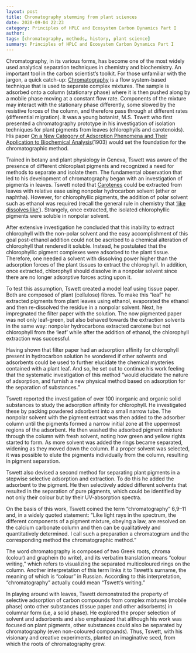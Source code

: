 ```yaml
---
layout: post
title: Chromatography stemming from plant sciences  
date: 2020-09-04 22:23
category: Principles of HPLC and Ecosystem Carbon Dynamics Part I
author: 
tags: [chromatography, methods, history, plant science]
summary: Principles of HPLC and Ecosystem Carbon Dynamics Part I
---
```


Chromatography, in its various forms, has become one of the most widely used analytical separation techniques in chemistry and biochemistry. An important tool in the carbon scientist’s toolkit. 
For those unfamiliar with the jargon, a quick catch-up:
[Chromatography]( https://www.etymonline.com/word/chromatography#etymonline_v_28086) is a flow system-based technique that is used to separate complex mixtures. The sample is adsorbed onto a column (stationary phase) where it is then pushed along by a mobile phase moving at a constant flow rate. Components of the mixture may interact with the stationary phase differently, some slowed by the resistive forces of the column, and therefore pass through at different rates (differential migration). 
It was a young botanist, M.S. Tswett who first presented a chromatography prototype in his investigation of isolation techniques for plant pigments from leaves (chlorophylls and carotenoids). His paper [On a New Category of Adsorption Phenomena and Their Application to Biochemical Analysis](link)(1903) would set the foundation for the chromatographic method. 

Trained in botany and plant physiology in Geneva, Tswett was aware of the presence of different chloroplast pigments and recognized a need for methods to separate and isolate them. The fundamental observation that led to his development of chromatography began with an investigation of pigments in leaves. Tswett noted that [Carotenes]( https://en.wikipedia.org/wiki/Carotene) could be extracted from leaves with relative ease using nonpolar hydrocarbon solvent (ether or naphtha). However, for chlorophyllic pigments, the addition of polar solvent such as ethanol was required (recall the general rule in chemistry that [‘like dissolves like’](https://socratic.org/questions/what-is-the-principle-of-like-dissolves-like-explanation-needed-and-also-limitat)). Strangely, once extracted, the isolated chlorophyllic pigments were soluble in nonpolar solvent. 

After extensive investigation he concluded that this inability to extract chlorophyll with the non-polar solvent and the easy accomplishment of this goal post-ethanol addition could not be ascribed to a chemical alteration of chlorophyll that rendered it soluble. Instead, he postulated that the chlorophyllic pigment complexes were adsorbed to the plant tissue. Therefore, one needed a solvent with dissolving power higher than the adsorption forces of the plant tissues to extract the chlorophyll. In addition, once extracted, chlorophyll should dissolve in a nonpolar solvent since there are no longer adsorptive forces acting upon it. 

To test this assumption, Tswett created a model leaf using tissue paper. Both are composed of plant (cellulose) fibres. To make this “leaf” he extracted pigments from plant leaves using ethanol, evaporated the ethanol and then re-dissolved the residue in a nonpolar solvent. Next, he impregnated the filter paper with the solution. The now pigmented paper was not only leaf-green, but also behaved towards the extraction solvents in the same way: nonpolar hydrocarbons extracted carotene but not chlorophyll from the ‘leaf’ while after the addition of ethanol, the chlorophyll extraction was successful. 

Having shown that filter paper had an adsorption affinity for chlorophyll present in hydrocarbon solution he wondered if other solvents and adsorbents could be used to further elucidate the chemical mysteries contained with a plant leaf. And so, he set out to continue his work feeling that the systematic investigation of this method “would elucidate the nature of adsorption, and furnish a new physical method based on adsorption for the separation of substances.”

Tswett reported the investigation of over 100 inorganic and organic solid substances to study the adsorption affinity for chlorophyll. He investigated these by packing powdered adsorbent into a small narrow tube. The nonpolar solvent with the pigment extract was then added to the adsorber column until the pigments formed a narrow initial zone at the uppermost regions of the adsorbent. He then washed the adsorbed pigment mixture through the column with fresh solvent, noting how green and yellow rights started to form. As more solvent was added the rings became separated, widening as they moved down the column. If a proper solvent was selected, it was possible to elute the pigments individually from the column, resulting in pigment separation. 

Tswett also devised a second method for separating plant pigments in a stepwise selective adsorption and extraction. To do this he added the adsorbent to the pigment. He then selectively added different solvents that resulted in the separation of pure pigments, which could be identified by not only their colour but by their UV-absorption spectra. 

On the basis of this work, Tswett coined the term “chromatography” 6,9–11 and, in a widely quoted statement:  “Like light rays in the spectrum, the different components of a pigment mixture, obeying a law, are resolved on the calcium carbonate column and then can be qualitatively and quantitatively determined. I call such a preparation a chromatogram and the corresponding method the chromatographic method.” 

The word chromatography is composed of two Greek roots, chroma (colour) and graphein (to write), and its verbatim translation means “colour writing,” which refers to visualizing the separated multicoloured rings on the column. Another interpretation of this term links it to Tswett’s surname, the meaning of which is “colour” in Russian. According to this interpretation, “chromatography” actually could mean “Tswett’s writing.”
 
In playing around with leaves, Tswett demonstrated the property of selective adsorption of carbon compounds from complex mixtures (mobile phase) onto other substances (tissue paper and other adsorbents) in columnar form (i.e, a solid phase). He explored the proper selection of solvent and adsorbents and also emphasized that although his work was focused on plant pigments, other substances could also be separated by chromatography (even non-coloured compounds). Thus, Tswett, with his visionary and creative experiments, planted an imaginative seed, from which the roots of chromatography grew. 
